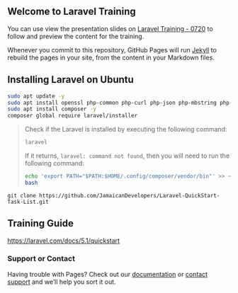 ## Welcome to Laravel Training

You can use view the presentation slides on [Laravel Training - 0720](https://docs.google.com/presentation/d/e/2PACX-1vS6ybQVVW6tsZLg2OZgeYAAlgmQ65CX3bLAu0DzcvNLC34NyAwA11ajjwYrTXN3g_rqQblMBlhczLfe/pub?start=false&loop=false&delayms=3000) to follow and preview the content for the training.

Whenever you commit to this repository, GitHub Pages will run [Jekyll](https://jekyllrb.com/) to rebuild the pages in your site, from the content in your Markdown files.


## Installing Laravel on Ubuntu
```bash
sudo apt update -y
sudo apt install openssl php-common php-curl php-json php-mbstring php-mysql php-xml php-zip
sudo apt install composer -y
composer global require laravel/installer
```

> Check if the Laravel is installed by executing the following command:
> ```bash
> laravel
> ```
> 
> If it returns, `laravel: command not found`, then you will need to run the following command:
> ```bash
> echo 'export PATH="$PATH:$HOME/.config/composer/vendor/bin"' >> ~/.bashrc
> bash
> ```

```
git clone https://github.com/JamaicanDevelopers/Laravel-QuickStart-Task-List.git
```

## Training Guide
https://laravel.com/docs/5.1/quickstart


### Support or Contact

Having trouble with Pages? Check out our [documentation](https://help.github.com/categories/github-pages-basics/) or [contact support](https://github.com/contact) and we’ll help you sort it out.
